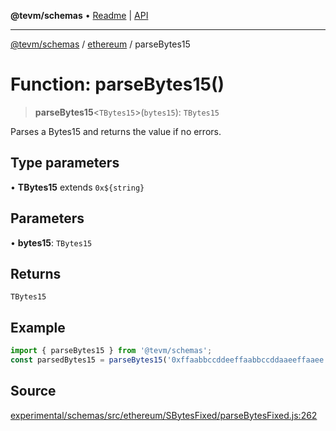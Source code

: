 **@tevm/schemas** • [Readme](../../README.md) \| [API](../../modules.md)

***

[@tevm/schemas](../../README.md) / [ethereum](../README.md) / parseBytes15

# Function: parseBytes15()

> **parseBytes15**\<`TBytes15`\>(`bytes15`): `TBytes15`

Parses a Bytes15 and returns the value if no errors.

## Type parameters

• **TBytes15** extends ```0x${string}```

## Parameters

• **bytes15**: `TBytes15`

## Returns

`TBytes15`

## Example

```ts
import { parseBytes15 } from '@tevm/schemas';
const parsedBytes15 = parseBytes15('0xffaabbccddeeffaabbccddaaeeffaaee');
```

## Source

[experimental/schemas/src/ethereum/SBytesFixed/parseBytesFixed.js:262](https://github.com/evmts/tevm-monorepo/blob/main/experimental/schemas/src/ethereum/SBytesFixed/parseBytesFixed.js#L262)
